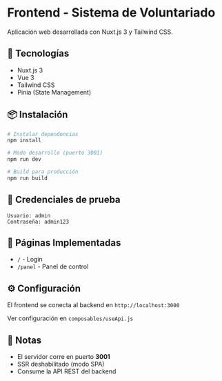 # Frontend - Sistema de Voluntariado

Aplicación web desarrollada con Nuxt.js 3 y Tailwind CSS.

## 🚀 Tecnologías

- Nuxt.js 3
- Vue 3
- Tailwind CSS
- Pinia (State Management)

## 📦 Instalación

```bash
# Instalar dependencias
npm install

# Modo desarrollo (puerto 3001)
npm run dev

# Build para producción
npm run build
```

## 🔑 Credenciales de prueba

```
Usuario: admin
Contraseña: admin123
```

## 📱 Páginas Implementadas

- `/` - Login
- `/panel` - Panel de control

## ⚙️ Configuración

El frontend se conecta al backend en `http://localhost:3000`

Ver configuración en `composables/useApi.js`

## 📝 Notas

- El servidor corre en puerto **3001**
- SSR deshabilitado (modo SPA)
- Consume la API REST del backend
